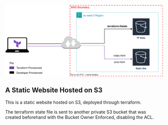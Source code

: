 ![The Static Site Deployment](tf-static-site.svg "The Static Site Deployment")

## A Static Website Hosted on S3
This is a static website hosted on S3, deployed through terraform.

The terraform state file is sent to another private S3 bucket that was created beforehand with the Bucket Owner Enforced, disabling the ACL.
